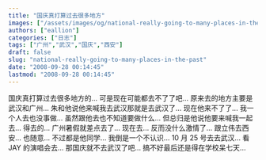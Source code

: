 ```yaml
---
title: "国庆真打算过去很多地方"
images: ["/assets/images/og/national-really-going-to-many-places-in-the-past.png"]
authors: ["eallion"]
categories: ["日志"]
tags: ["广州","武汉","国庆","西安"]
draft: false
slug: "national-really-going-to-many-places-in-the-past"
date: "2008-09-28 00:14:45"
lastmod: "2008-09-28 00:14:45"
---
```


国庆真打算过去很多地方的...
可是现在可能都去不了了吧...
原来去的地方主要是武汉和广州...
朱和他说他来喊我去武汉那就是去武汉了...
现在他来不了了...
我一个人去也没事做... 虽然跟他去也不知道要做什么... 但总归是他说他要来喊我一起去... 得去的...
广州暑假就差点去了... 现在去... 反而没什么激情了...
跟立伟去西安... 也随意... 不过都是他同学... 我倒是一个不认识...
10 月 25 号去去武汉... 看 JAY 的演唱会去... 那国庆就不去武汉了吧...
搞不好最后还是得在学校呆七天...
